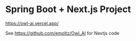 # Spring Boot + Next.js Project

 https://owl-ai.vercel.app/
 
 
See https://github.com/emoltz/Owl_AI for Nextjs code
